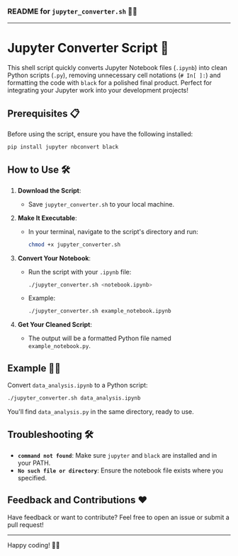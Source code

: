 ### README for `jupyter_converter.sh` 📝✨

---

# Jupyter Converter Script 🚀

This shell script quickly converts Jupyter Notebook files (`.ipynb`) into clean Python scripts (`.py`), removing unnecessary cell notations (`# In[ ]:`) and formatting the code with `black` for a polished final product. Perfect for integrating your Jupyter work into your development projects!

## Prerequisites 📋

Before using the script, ensure you have the following installed:

```bash
pip install jupyter nbconvert black
```

## How to Use 🛠️

1. **Download the Script**:
   - Save `jupyter_converter.sh` to your local machine.

2. **Make It Executable**:
   - In your terminal, navigate to the script's directory and run:
  
     ```bash
     chmod +x jupyter_converter.sh
     ```

3. **Convert Your Notebook**:
   - Run the script with your `.ipynb` file:

     ```bash
     ./jupyter_converter.sh <notebook.ipynb>
     ```

   - Example:

     ```bash
     ./jupyter_converter.sh example_notebook.ipynb
     ```

4. **Get Your Cleaned Script**:
   - The output will be a formatted Python file named `example_notebook.py`.

## Example 🧑‍💻

Convert `data_analysis.ipynb` to a Python script:

```bash
./jupyter_converter.sh data_analysis.ipynb
```

You'll find `data_analysis.py` in the same directory, ready to use.

## Troubleshooting 🛠️

- **`command not found`**: Make sure `jupyter` and `black` are installed and in your PATH.
- **`No such file or directory`**: Ensure the notebook file exists where you specified.

## Feedback and Contributions ❤️

Have feedback or want to contribute? Feel free to open an issue or submit a pull request!

---

Happy coding! 🚀😊

